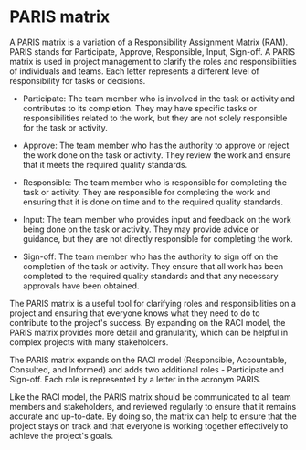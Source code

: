 # PARIS matrix

A PARIS matrix is a variation of a Responsibility Assignment Matrix (RAM). PARIS stands for Participate, Approve, Responsible, Input, Sign-off. A PARIS matrix is used in project management to clarify the roles and responsibilities of individuals and teams. Each letter represents a different level of responsibility for tasks or decisions.

* Participate: The team member who is involved in the task or activity and contributes to its completion. They may have specific tasks or responsibilities related to the work, but they are not solely responsible for the task or activity.

* Approve: The team member who has the authority to approve or reject the work done on the task or activity. They review the work and ensure that it meets the required quality standards.

* Responsible: The team member who is responsible for completing the task or activity. They are responsible for completing the work and ensuring that it is done on time and to the required quality standards.

* Input: The team member who provides input and feedback on the work being done on the task or activity. They may provide advice or guidance, but they are not directly responsible for completing the work.

* Sign-off: The team member who has the authority to sign off on the completion of the task or activity. They ensure that all work has been completed to the required quality standards and that any necessary approvals have been obtained.

The PARIS matrix is a useful tool for clarifying roles and responsibilities on a project and ensuring that everyone knows what they need to do to contribute to the project's success. By expanding on the RACI model, the PARIS matrix provides more detail and granularity, which can be helpful in complex projects with many stakeholders.

The PARIS matrix expands on the RACI model (Responsible, Accountable, Consulted, and Informed) and adds two additional roles - Participate and Sign-off. Each role is represented by a letter in the acronym PARIS.

Like the RACI model, the PARIS matrix should be communicated to all team members and stakeholders, and reviewed regularly to ensure that it remains accurate and up-to-date. By doing so, the matrix can help to ensure that the project stays on track and that everyone is working together effectively to achieve the project's goals.